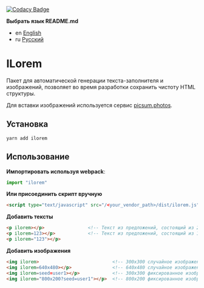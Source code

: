 [![Codacy Badge](https://app.codacy.com/project/badge/Grade/e97e6900c72c467fb3bf9aea7c96fc17)](https://www.codacy.com/manual/Zlatov/ilorem/dashboard?utm_source=github.com&amp;utm_medium=referral&amp;utm_content=Zlatov/ilorem&amp;utm_campaign=Badge_Grade)

__Выбрать язык README.md__

-   en [English](README.md)
-   ru [Русский](README-ru.md)


# ILorem

Пакет для автоматической генерации текста-заполнителя и изображений, позволяет
во время разработки сохранить чистоту HTML структуры.

Для вставки изображений используется сервис [picsum.photos](https://picsum.photos).

## Установка

`yarn add ilorem`

## Использование

__Импортировать используя webpack__:

```js
import "ilorem"
```

__Или присоединить скрипт вручную__

```html
<script type="text/javascript" src="/<your_vendor_path>/dist/ilorem.js"></script>
```

__Добавить тексты__

```html
<p ilorem></p>                <!-- Текст из предложений, состоящий из 2-100 случайных слов. -->
<p ilorem=123></p>            <!-- Текст из предложений, состоящий из 123 случайных слов. -->
<p ilorem="123"></p>
```

__Добавить изображения__

```html
<img ilorem>                           <!-- 300x300 случайное изображение. -->
<img ilorem=640x480></p>               <!-- 640x480 случайное изображение. -->
<img ilorem=seed=user1></p>            <!-- 300x300 фиксированное изображение, соответствующее идентификатору «user1». -->
<img ilorem="800x200?seed=user1"></p>  <!-- 800x200 фиксированное изображение, соответствующее идентификатору «user1». -->
```
